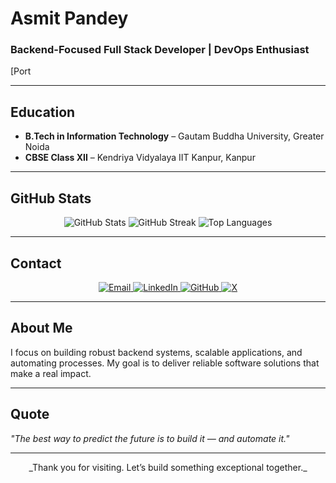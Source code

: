 # Asmit Pandey

### Backend-Focused Full Stack Developer | DevOps Enthusiast

[Port

---

## Education

- **B.Tech in Information Technology** – Gautam Buddha University, Greater Noida  
- **CBSE Class XII** – Kendriya Vidyalaya IIT Kanpur, Kanpur

---

## GitHub Stats

<p align="center">
  <img src="https://github-readme-stats.vercel.app/api?username=asmit990&show_icons=true&theme=default" alt="GitHub Stats" />
  <img src="https://github-readme-streak-stats.herokuapp.com/?user=asmit990&theme=default" alt="GitHub Streak" />
  <img src="https://github-readme-stats.vercel.app/api/top-langs/?username=asmit990&layout=compact&theme=default" alt="Top Languages" />
</p>

---

## Contact

<p align="center">
  <a href="mailto:asmitpandey41@gmail.com">
    <img alt="Email" src="https://img.shields.io/badge/Email-D14836?style=for-the-badge" />
  </a>
  <a href="https://www.linkedin.com/in/asmit-pandey-950406290" target="_blank">
    <img alt="LinkedIn" src="https://img.shields.io/badge/LinkedIn-0A66C2?style=for-the-badge" />
  </a>
  <a href="https://github.com/asmit990" target="_blank">
    <img alt="GitHub" src="https://img.shields.io/badge/GitHub-181717?style=for-the-badge" />
  </a>
  <a href="http://www.x.com/asmitwt" target="_blank">
    <img alt="X" src="https://img.shields.io/badge/X-1DA1F2?style=for-the-badge" />
  </a>
</p>

---

## About Me

I focus on building robust backend systems, scalable applications, and automating processes. My goal is to deliver reliable software solutions that make a real impact.

---

## Quote

*"The best way to predict the future is to build it — and automate it."*

---

<p align="center">
  _Thank you for visiting. Let’s build something exceptional together._
</p>


